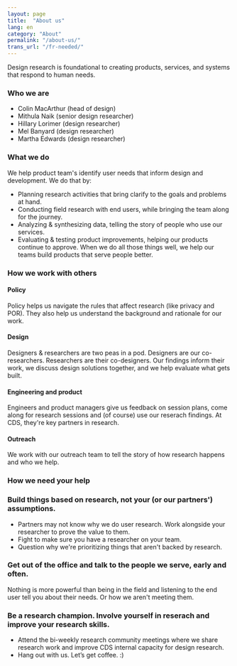 ```yaml
---
layout: page
title:  "About us"
lang: en
category: "About"
permalink: "/about-us/"
trans_url: "/fr-needed/"
---
```


Design research is foundational to creating products, services, and systems that respond to human needs. 

### Who we are
* Colin MacArthur (head of design)
* Mithula Naik (senior design researcher)
* Hillary Lorimer (design researcher)
* Mel Banyard (design researcher)
* Martha Edwards (design researcher)

### What we do
We help product team's identify user needs that inform design and development.
We do that by:
- Planning research activities that bring clarify to the goals and problems at hand.
- Conducting field research with end users, while bringing the team along for the journey.
- Analyzing & synthesizing data, telling the story of people who use our services.
- Evaluating & testing product improvements, helping our products continue to approve.
When we do all those things well, we help our teams build products that serve people better.

### How we work with others

#### Policy
Policy helps us navigate the rules that affect research (like privacy and POR). They also help us understand the background and rationale for our work.

#### Design
Designers & researchers are two peas in a pod. Designers are our co-researchers. Researchers are their co-designers. Our findings inform their work, we discuss design solutions together, and we help evaluate what gets built.

#### Engineering and product
Engineers and product managers give us feedback on session plans, come along for research sessions and (of course) use our reserach findings. At CDS, they're key partners in research.

#### Outreach
We work with our outreach team to tell the story of how research happens and who we help.

### How we need your help

### Build things based on research, not your (or our partners') assumptions. 
- Partners may not know why we do user research. Work alongside your researcher to prove the value to them.
- Fight to make sure you have a researcher on your team.
- Question why we're prioritizing things that aren't backed by research.

### Get out of the office and talk to the people we serve, early and often.
Nothing is more powerful than being in the field and listening to the end user tell you about their needs. Or how we aren't meeting them.

### Be a research champion. Involve yourself in reserach and improve your research skills.
- Attend the bi-weekly research community meetings where we share research work and improve CDS internal capacity for design research.
- Hang out with us. Let’s get coffee. :) 